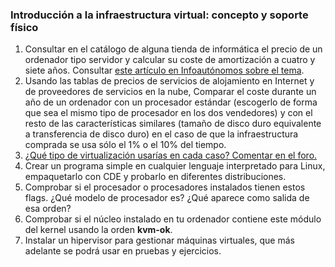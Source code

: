 
### Introducción a la infraestructura virtual: concepto y soporte físico ###

1. Consultar en el catálogo de alguna tienda de informática el precio de un ordenador tipo servidor y calcular su coste de amortización a cuatro y siete años. Consultar [este artículo en Infoautónomos sobre el tema](http://infoautonomos.eleconomista.es/consultas-a-la-comunidad/988/ ).
2. Usando las tablas de precios de servicios de alojamiento en Internet y de proveedores de servicios en la nube, Comparar el coste durante un año de un ordenador con un procesador estándar (escogerlo de forma que sea el mismo tipo de procesador en los dos vendedores) y con el resto de las características similares (tamaño de disco duro equivalente a transferencia de disco duro) en el caso de que la infraestructura comprada se usa sólo el 1% o el 10% del tiempo.
3. [¿Qué tipo de virtualización usarías en cada caso? Comentar en el foro.](https://github.com/JJ/IV16-17/issues/1 )
4. Crear un programa simple en cualquier lenguaje interpretado para Linux, empaquetarlo con CDE y probarlo en diferentes distribuciones.
5. Comprobar si el procesador o procesadores instalados tienen estos flags. ¿Qué modelo de procesador es? ¿Qué aparece como salida de esa orden?
6. Comprobar si el núcleo instalado en tu ordenador contiene este módulo del kernel usando la orden **kvm-ok**.
7. Instalar un hipervisor para gestionar máquinas virtuales, que más adelante se podrá usar en pruebas y ejercicios.
